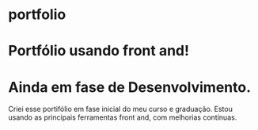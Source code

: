 # portfolio
# Portfólio usando front and!
# Ainda em fase de Desenvolvimento.
Criei esse portifólio em fase inicial do meu curso e graduação. Estou usando as principais ferramentas front and, com melhorias contínuas.